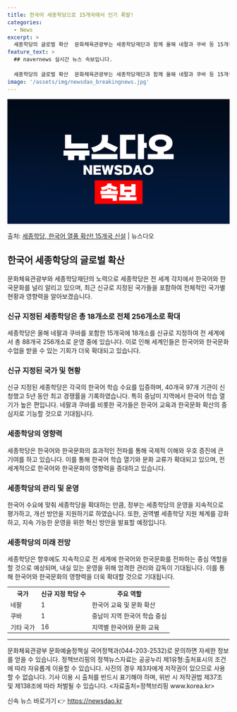 ```yaml
---
title: 한국어 세종학당으로 15개국에서 인기 폭발!
categories:
  - News
excerpt: >
  세종학당의 글로벌 확산  문화체육관광부는 세종학당재단과 함께 올해 네팔과 쿠바 등 15개국에 세종학당 18개…
feature_text: >
  ## navernews 실시간 뉴스 속보입니다.

  세종학당의 글로벌 확산  문화체육관광부는 세종학당재단과 함께 올해 네팔과 쿠바 등 15개국에 세종학당 18개…
image: '/assets/img/newsdao_breakingnews.jpg'
---
```


![뉴스다오 속보](/assets/img/newsdao_breakingnews.jpg)

<p>출처: <a href="https://newsdao.kr/4377" rel="dofollow">세종학당, 한국어 열풍 확산! 15개국 신설</a> | 뉴스다오</p>

<h2 data-ke-size="size26">한국어 세종학당의 글로벌 확산</h2>
<p data-ke-size="size16">문화체육관광부와 세종학당재단의 노력으로 세종학당은 전 세계 각지에서 한국어와 한국문화를 널리 알리고 있으며, 최근 신규로 지정된 국가들을 포함하여 전체적인 국가별 현황과 영향력을 알아보겠습니다.</p>

<h3>신규 지정된 세종학당은 총 18개소로 전체 256개소로 확대</h3>
<p data-ke-size="size16">세종학당은 올해 네팔과 쿠바를 포함한 15개국에 18개소를 신규로 지정하여 전 세계에서 총 88개국 256개소로 운영 중에 있습니다. 이로 인해 세계인들은 한국어와 한국문화 수업을 받을 수 있는 기회가 더욱 확대되고 있습니다.</p>

<h3>신규 지정된 국가 및 현황</h3>
<p data-ke-size="size16">신규 지정된 세종학당은 각국의 한국어 학습 수요를 입증하며, 40개국 97개 기관이 신청했고 5년 동안 최고 경쟁률을 기록하였습니다. 특히 중남미 지역에서 한국어 학습 열기가 높은 편입니다. 네팔과 쿠바를 비롯한 국가들은 한국어 교육과 한국문화 확산의 중심지로 기능할 것으로 기대됩니다.</p>

<h3>세종학당의 영향력</h3>
<p data-ke-size="size16">세종학당은 한국어와 한국문화의 효과적인 전파를 통해 국제적 이해와 우호 증진에 큰 기여를 하고 있습니다. 이를 통해 한국어 학습 열기와 문화 교류가 확대되고 있으며, 전세계적으로 한국어와 한국문화의 영향력을 증대하고 있습니다.</p>

<h3>세종학당의 관리 및 운영</h3>
<p data-ke-size="size16">한국어 수요에 맞춰 세종학당을 확대하는 만큼, 정부는 세종학당의 운영을 지속적으로 평가하고, 개선 방안을 지원하기로 하였습니다. 또한, 권역별 세종학당 지원 체계를 강화하고, 지속 가능한 운영을 위한 혁신 방안을 발표할 예정입니다.</p>

<h3>세종학당의 미래 전망</h3>
<p data-ke-size="size16">세종학당은 향후에도 지속적으로 전 세계에 한국어와 한국문화를 전파하는 중심 역할을 할 것으로 예상되며, 내실 있는 운영을 위해 엄격한 관리와 감독이 기대됩니다. 이를 통해 한국어와 한국문화의 영향력을 더욱 확대할 것으로 기대됩니다.</p>


<table>
  <tr>
    <th>국가</th>
    <th>신규 지정 학당 수</th>
    <th>주요 역할</th>
  </tr>
  <tr>
    <td>네팔</td>
    <td>1</td>
    <td>한국어 교육 및 문화 확산</td>
  </tr>
  <tr>
    <td>쿠바</td>
    <td>1</td>
    <td>중남미 지역 한국어 학습 중심</td>
  </tr>
  <tr>
    <td>기타 국가</td>
    <td>16</td>
    <td>지역별 한국어와 문화 교육</td>
  </tr>
</table>
<hr>

<p data-ke-size="size16">문화체육관광부 문화예술정책실 국어정책과(044-203-2532)로 문의하면 자세한 정보를 얻을 수 있습니다. 정책브리핑의 정책뉴스자료는 공공누리 제1유형:출처표시의 조건에 따라 자유롭게 이용할 수 있습니다. 사진의 경우 제3자에게 저작권이 있으므로 사용할 수 없습니다. 기사 이용 시 출처를 반드시 표기해야 하며, 위반 시 저작권법 제37조 및 제138조에 따라 처벌될 수 있습니다. <자료출처=정책브리핑 www.korea.kr></p> 

신속 뉴스 바로가기 👉 <a href="https://newsdao.kr" rel="dofollow">https://newsdao.kr</a>


